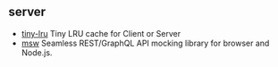 ## server

- [tiny-lru](https://github.com/avoidwork/tiny-lru) Tiny LRU cache for Client or Server
- [msw](https://github.com/mswjs/msw) Seamless REST/GraphQL API mocking library for browser and Node.js.